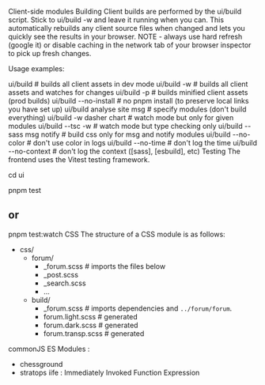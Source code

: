 Client-side modules
Building
Client builds are performed by the ui/build script. Stick to ui/build -w and leave it running when you can. This automatically rebuilds any client source files when changed and lets you quickly see the results in your browser. NOTE - always use hard refresh (google it) or disable caching in the network tab of your browser inspector to pick up fresh changes.

Usage examples:

ui/build # builds all client assets in dev mode
ui/build -w # builds all client assets and watches for changes
ui/build -p # builds minified client assets (prod builds)
ui/build --no-install # no pnpm install (to preserve local links you have set up)
ui/build analyse site msg # specify modules (don't build everything)
ui/build -w dasher chart # watch mode but only for given modules
ui/build --tsc -w # watch mode but type checking only
ui/build --sass msg notify # build css only for msg and notify modules
ui/build --no-color # don't use color in logs
ui/build --no-time # don't log the time
ui/build --no-context # don't log the context ([sass], [esbuild], etc)
Testing
The frontend uses the Vitest testing framework.

cd ui

pnpm test

## or

pnpm test:watch
CSS
The structure of a CSS module is as follows:

- css/
  - forum/
    - \_forum.scss # imports the files below
    - \_post.scss
    - \_search.scss
    - ...
  - build/
    - \_forum.scss # imports dependencies and `../forum/forum`.
    - forum.light.scss # generated
    - forum.dark.scss # generated
    - forum.transp.scss # generated


commonJS 
ES Modules :
  - chessground
  - stratops
iife : Immediately Invoked Function Expression